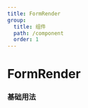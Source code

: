 ```yaml
---
title: FormRender
group:
  title: 组件
  path: /component
  order: 1
---
```


# FormRender


### 基础用法

<code src="./demos/demo1.tsx"/>

<!-- <code src="./demos/demo2.tsx"/> -->

<!-- <code src="./demos/demo3.tsx"/> -->
